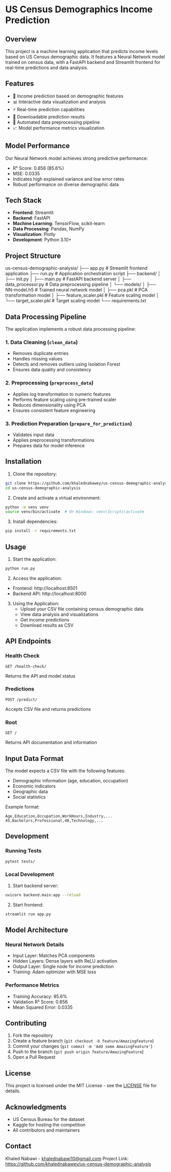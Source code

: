 # US Census Demographics Income Prediction

## Overview

This project is a machine learning application that predicts income levels based on US Census demographic data. It features a Neural Network model trained on census data, with a FastAPI backend and Streamlit frontend for real-time predictions and data analysis.

## Features

- 🔮 Income prediction based on demographic features
- 📊 Interactive data visualization and analysis
- ⚡ Real-time prediction capabilities
- 💾 Downloadable prediction results
- 🔄 Automated data preprocessing pipeline
- 📈 Model performance metrics visualization

## Model Performance

Our Neural Network model achieves strong predictive performance:

- R² Score: 0.856 (85.6%)
- MSE: 0.0335
- Indicates high explained variance and low error rates
- Robust performance on diverse demographic data

## Tech Stack

- **Frontend**: Streamlit
- **Backend**: FastAPI
- **Machine Learning**: TensorFlow, scikit-learn
- **Data Processing**: Pandas, NumPy
- **Visualization**: Plotly
- **Development**: Python 3.10+

## Project Structure

us-census-demographic-analysis/
├── app.py # Streamlit frontend application
├── run.py # Application orchestration script
├── backend/
│ ├── init.py
│ ├── main.py # FastAPI backend server
│ ├── data_processor.py # Data preprocessing pipeline
│ └── models/
│ ├── NN-model.h5 # Trained neural network model
│ ├── pca.pkl # PCA transformation model
│ ├── feature_scaler.pkl # Feature scaling model
│ └── target_scaler.pkl # Target scaling model
└── requirements.txt

## Data Processing Pipeline

The application implements a robust data processing pipeline:

### 1. Data Cleaning (`clean_data`)

- Removes duplicate entries
- Handles missing values
- Detects and removes outliers using Isolation Forest
- Ensures data quality and consistency

### 2. Preprocessing (`preprocess_data`)

- Applies log transformation to numeric features
- Performs feature scaling using pre-trained scaler
- Reduces dimensionality using PCA
- Ensures consistent feature engineering

### 3. Prediction Preparation (`prepare_for_prediction`)

- Validates input data
- Applies preprocessing transformations
- Prepares data for model inference

## Installation

1. Clone the repository:

```bash
git clone https://github.com/khalednabawey/us-census-demographic-analysis.git
cd us-census-demographic-analysis
```

2. Create and activate a virtual environment:

```bash
python -m venv venv
source venv/bin/activate  # On Windows: venv\Scripts\activate
```

3. Install dependencies:

```bash
pip install -r requirements.txt
```

## Usage

1. Start the application:

```bash
python run.py
```

2. Access the application:

- Frontend: http://localhost:8501
- Backend API: http://localhost:8000

3. Using the Application:
   - Upload your CSV file containing census demographic data
   - View data analysis and visualizations
   - Get income predictions
   - Download results as CSV

## API Endpoints

### Health Check

```http
GET /health-check/
```

Returns the API and model status

### Predictions

```http
POST /predict/
```

Accepts CSV file and returns predictions

### Root

```http
GET /
```

Returns API documentation and information

## Input Data Format

The model expects a CSV file with the following features:

- Demographic information (age, education, occupation)
- Economic indicators
- Geographic data
- Social statistics

Example format:

```csv
Age,Education,Occupation,WorkHours,Industry,...
45,Bachelors,Professional,40,Technology,...
```

## Development

### Running Tests

```bash
pytest tests/
```

### Local Development

1. Start backend server:

```bash
uvicorn backend.main:app --reload
```

2. Start frontend:

```bash
streamlit run app.py
```

## Model Architecture

### Neural Network Details

- Input Layer: Matches PCA components
- Hidden Layers: Dense layers with ReLU activation
- Output Layer: Single node for income prediction
- Training: Adam optimizer with MSE loss

### Performance Metrics

- Training Accuracy: 85.6%
- Validation R² Score: 0.856
- Mean Squared Error: 0.0335

## Contributing

1. Fork the repository
2. Create a feature branch (`git checkout -b feature/AmazingFeature`)
3. Commit your changes (`git commit -m 'Add some AmazingFeature'`)
4. Push to the branch (`git push origin feature/AmazingFeature`)
5. Open a Pull Request

## License

This project is licensed under the MIT License - see the [LICENSE](LICENSE) file for details.

## Acknowledgments

- US Census Bureau for the dataset
- Kaggle for hosting the competition
- All contributors and maintainers

## Contact

Khaled Nabawi - khalednabawi10@gmail.com
Project Link: https://github.com/khalednabawey/us-census-demographic-analysis
